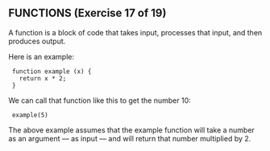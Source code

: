 ## FUNCTIONS (Exercise 17 of 19)

  A function is a block of code that takes input, processes that input, and
  then produces output.

  Here is an example:

     function example (x) {
       return x * 2;
     }

  We can call that function like this to get the number 10:

     example(5)

  The above example assumes that the example function will take a number as
  an argument –– as input –– and will return that number multiplied by 2.